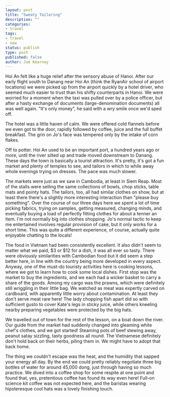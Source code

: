 ```yaml
---
layout: post
title: "Sweaty Tailoring"
description: ""
categories:
- travel
tags:
- travel
- new
status: publish
type: post
published: false
author: Joe Kearney
---
```


Hoi An felt like a huge relief after the sensory abuse of Hanoi. After our early flight south to Danang near Hoi An (think the RyanAir school of airport locations) we were picked up from the airport quickly by a hotel driver, who seemed much easier to trust than his shifty counterparts in Hanoi. We were worried for a moment when the taxi was pulled over by a police officer, but after a hasty exchange of documents (large-denomination documents) all was well again. "It's only money", he said with a wry smile once we'd sped off.

The hotel was a little haven of calm. We were offered cold flannels before we even got to the door, rapidly followed by coffee, juice and the full buffet breakfast. The grin on Jo's face was tempered only by the intake of corn flakes.

Off to potter. Hoi An used to be an important port, a hundred years ago or more, until the river silted up and trade moved downstream to Danang. These days the town is basically a tourist attraction. It's pretty, it's got a fun market and plenty of temples to see, and tailors in which to while away whole evenings trying on dresses. The pace was much slower.

The markets were just as we saw in Cambodia, at least in Siem Reap. Most of the stalls were selling the same collections of bowls, chop sticks, table mats and pointy hats. The tailors, too, all had similar clothes on show, but at least there there's a slightly more interesting interaction than "please buy something". Over the course of our three days here we spent a lot of time picking fabrics, trying on samples, getting measured, changing minds, and eventually buying a load of perfectly fitting clothes for about a tenner an item. I'm not normally big into clothes shopping. Jo's normal tactic to keep me entertained involves regular provision of cake, but it only works for a short time. This was quite a different experience, of course, actually quite enjoyable chatting to the locals!

The food in Vietnam had been consistently excellent. It also didn't seem to matter what we paid, $3 or $12 for a dish, it was all ever so tasty. There were obviously similarities with Cambodian food but it did seem a step better here, in line with the country being more developed in every aspect. Anyway, one of the must-do touristy activities here is cooking lessons, where we got to learn how to cook some local dishes. First stop was the market to buy the ingredients, and we each had a wicker basket to carry a share of the goods. Among my cargo was the prawns, which were definitely still wriggling in their little bag. We watched as meat was expertly carved on cardboard, with apparently little worry about contamination. At least they don't serve meat rare here! The lady chopping fish apart did so with sufficient gusto to cover Kate's legs in sticky juice, while others kneeling nearby preparing vegetables were protected by the big hats.

We travelled out of town for the rest of the lesson, on a boat down the river. Our guide from the market had suddenly changed into gleaming white chef's clothes, and we got started! Steaming pots of beef stewing away, peanut satay sizzling, tasty goodness all round. The Vietnamese definitely don't hold back on their herbs, piling them in. We might have to adopt that back home.

The thing we couldn't escape was the heat, and the humidity that sapped your energy all day. By the end we could pretty reliably negotiate three big bottles of water for around 45,000 dong, just through having so much practice. We dived into a coffee shop for some respite at one point and found that, yes, pretentious coffee has found its way even here! Full-on science kit coffee was not expected here, and the baristas wearing hipsteresque cool hats was a lovely finishing touch.